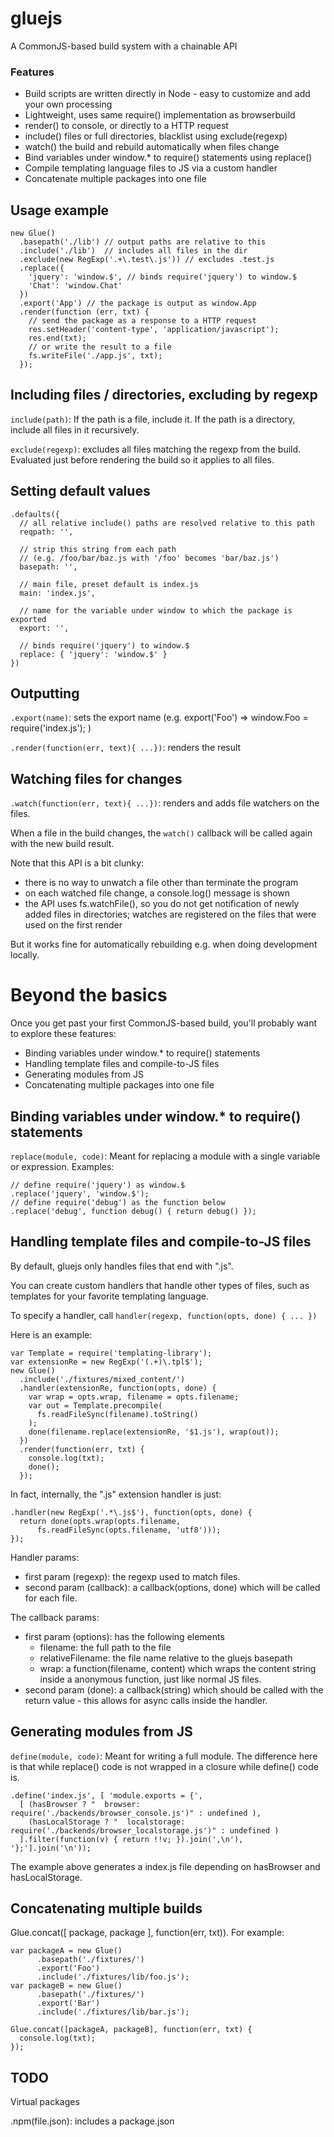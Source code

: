 # gluejs

A CommonJS-based build system with a chainable API

### Features

- Build scripts are written directly in Node - easy to customize and add your own processing
- Lightweight, uses same require() implementation as browserbuild
- render() to console, or directly to a HTTP request
- include() files or full directories, blacklist using exclude(regexp)
- watch() the build and rebuild automatically when files change
- Bind variables under window.* to require() statements using replace()
- Compile templating language files to JS via a custom handler
- Concatenate multiple packages into one file

## Usage example

    new Glue()
      .basepath('./lib') // output paths are relative to this
      .include('./lib')  // includes all files in the dir
      .exclude(new RegExp('.+\.test\.js')) // excludes .test.js
      .replace({
        'jquery': 'window.$', // binds require('jquery') to window.$
        'Chat': 'window.Chat'
      })
      .export('App') // the package is output as window.App
      .render(function (err, txt) {
        // send the package as a response to a HTTP request
        res.setHeader('content-type', 'application/javascript');
        res.end(txt);
        // or write the result to a file
        fs.writeFile('./app.js', txt);
      });

## Including files / directories, excluding by regexp

```include(path)```: If the path is a file, include it. If the path is a directory, include all files in it recursively.

```exclude(regexp)```: excludes all files matching the regexp from the build. Evaluated just before rendering the build so it applies to all files.

## Setting default values

    .defaults({
      // all relative include() paths are resolved relative to this path
      reqpath: '',

      // strip this string from each path
      // (e.g. /foo/bar/baz.js with '/foo' becomes 'bar/baz.js')
      basepath: '',

      // main file, preset default is index.js
      main: 'index.js',

      // name for the variable under window to which the package is exported
      export: '',

      // binds require('jquery') to window.$
      replace: { 'jquery': 'window.$' }
    })

## Outputting

```.export(name)```: sets the export name (e.g. export('Foo') => window.Foo = require('index.js'); )

```.render(function(err, text){ ...})```: renders the result

## Watching files for changes

```.watch(function(err, text){ ...})```: renders and adds file watchers on the files.

When a file in the build changes, the ```watch()``` callback will be called again with the new build result.

Note that this API is a bit clunky:

- there is no way to unwatch a file other than terminate the program
- on each watched file change, a console.log() message is shown
- the API uses fs.watchFile(), so you do not get notification of newly added files in directories; watches are registered on the files that were used on the first render

But it works fine for automatically rebuilding e.g. when doing development locally.

# Beyond the basics

Once you get past your first CommonJS-based build, you'll probably want to explore these features:

- Binding variables under window.* to require() statements
- Handling template files and compile-to-JS files
- Generating modules from JS
- Concatenating multiple packages into one file

## Binding variables under window.* to require() statements

```replace(module, code)```: Meant for replacing a module with a single variable or expression. Examples:

    // define require('jquery') as window.$
    .replace('jquery', 'window.$');
    // define require('debug') as the function below
    .replace('debug', function debug() { return debug() });

## Handling template files and compile-to-JS files

By default, gluejs only handles files that end with ".js".

You can create custom handlers that handle other types of files, such as templates for your favorite templating language.

To specify a handler, call ```handler(regexp, function(opts, done) { ... })```

Here is an example:

    var Template = require('templating-library');
    var extensionRe = new RegExp('(.+)\.tpl$');
    new Glue()
      .include('./fixtures/mixed_content/')
      .handler(extensionRe, function(opts, done) {
        var wrap = opts.wrap, filename = opts.filename;
        var out = Template.precompile(
          fs.readFileSync(filename).toString()
        );
        done(filename.replace(extensionRe, '$1.js'), wrap(out));
      })
      .render(function(err, txt) {
        console.log(txt);
        done();
      });

In fact, internally, the ".js" extension handler is just:

    .handler(new RegExp('.*\.js$'), function(opts, done) {
      return done(opts.wrap(opts.filename,
          fs.readFileSync(opts.filename, 'utf8')));
    });

Handler params:

- first param (regexp): the regexp used to match files.
- second param (callback): a callback(options, done) which will be called for each file.

The callback params:

- first param (options): has the following elements
  - filename: the full path to the file
  - relativeFilename: the file name relative to the gluejs basepath
  - wrap: a function(filename, content) which wraps the content string inside a anonymous function, just like normal JS files.
- second param (done): a callback(string) which should be called with the return value - this allows for async calls inside the handler.

## Generating modules from JS

```define(module, code)```: Meant for writing a full module. The difference here is that while replace() code is not wrapped in a closure while define() code is.

    .define('index.js', [ 'module.exports = {',
      [ (hasBrowser ? "  browser: require('./backends/browser_console.js')" : undefined ),
        (hasLocalStorage ? "  localstorage: require('./backends/browser_localstorage.js')" : undefined )
      ].filter(function(v) { return !!v; }).join(',\n'),
    '};'].join('\n'));

The example above generates a index.js file depending on hasBrowser and hasLocalStorage.

## Concatenating multiple builds

Glue.concat([ package, package ], function(err, txt)). For example:

    var packageA = new Glue()
          .basepath('./fixtures/')
          .export('Foo')
          .include('./fixtures/lib/foo.js');
    var packageB = new Glue()
          .basepath('./fixtures/')
          .export('Bar')
          .include('./fixtures/lib/bar.js');

    Glue.concat([packageA, packageB], function(err, txt) {
      console.log(txt);
    });

## TODO

Virtual packages

.npm(file.json): includes a package.json
